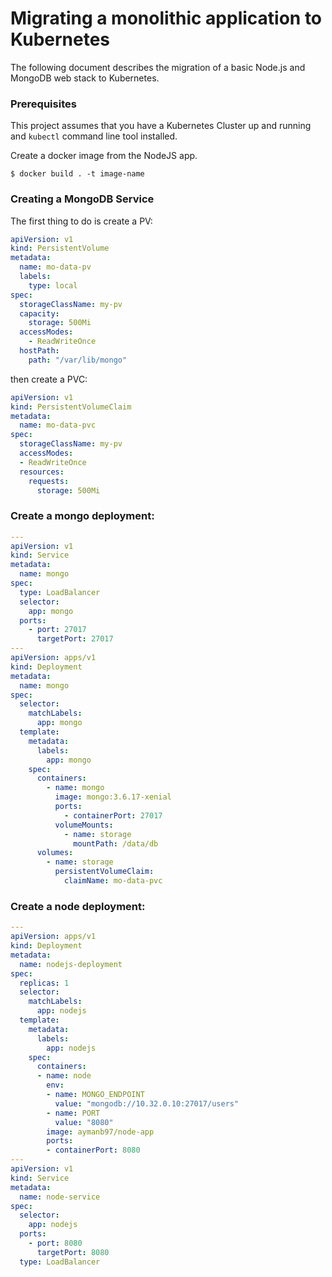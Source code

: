 # Migrating a monolithic application to Kubernetes
The following document describes the migration of a basic Node.js and MongoDB web stack to Kubernetes.

### Prerequisites
This project assumes that you have a Kubernetes Cluster up and running and `kubectl` command line tool installed.

Create a docker image from the NodeJS app.

```shell
$ docker build . -t image-name
```

### Creating a MongoDB Service

The first thing to do is create a PV: 

```yaml
apiVersion: v1
kind: PersistentVolume
metadata:
  name: mo-data-pv
  labels:
    type: local
spec:
  storageClassName: my-pv
  capacity:
    storage: 500Mi
  accessModes:
    - ReadWriteOnce
  hostPath:
    path: "/var/lib/mongo"
```
then create a PVC: 

```yaml
apiVersion: v1
kind: PersistentVolumeClaim
metadata:
  name: mo-data-pvc
spec:
  storageClassName: my-pv
  accessModes:
  - ReadWriteOnce
  resources:
    requests:
      storage: 500Mi
```
### Create a mongo deployment:

```yaml
---
apiVersion: v1
kind: Service
metadata:
  name: mongo
spec:
  type: LoadBalancer
  selector:
    app: mongo
  ports:
    - port: 27017
      targetPort: 27017
---
apiVersion: apps/v1
kind: Deployment
metadata:
  name: mongo
spec:
  selector:
    matchLabels:
      app: mongo
  template:
    metadata:
      labels:
        app: mongo
    spec:
      containers:
        - name: mongo
          image: mongo:3.6.17-xenial
          ports:
            - containerPort: 27017
          volumeMounts:
            - name: storage
              mountPath: /data/db
      volumes:
        - name: storage
          persistentVolumeClaim:
            claimName: mo-data-pvc
```

### Create a node deployment:

```yaml
---
apiVersion: apps/v1
kind: Deployment
metadata:
  name: nodejs-deployment
spec:
  replicas: 1
  selector:
    matchLabels:
      app: nodejs       
  template:
    metadata:
      labels:
        app: nodejs
    spec:
      containers:
      - name: node
        env:
        - name: MONGO_ENDPOINT
          value: "mongodb://10.32.0.10:27017/users"
        - name: PORT
          value: "8080"
        image: aymanb97/node-app
        ports:
        - containerPort: 8080
---        
apiVersion: v1
kind: Service
metadata:
  name: node-service
spec:
  selector:
    app: nodejs
  ports:
    - port: 8080
      targetPort: 8080
  type: LoadBalancer
```
